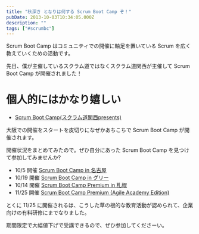 ```yaml
---
title: "秋深き となりは何する Scrum Boot Camp ぞ！"
pubDate: 2013-10-03T10:34:05.000Z
description: ""
tags: ["#scrumbc"]
---
```


Scrum Boot Camp はコミュニティでの開催に軸足を置いている Scrum を広く教えていくための活動です。

先日、僕が主催しているスクラム道ではなくスクラム道関西が主催して Scrum Boot Camp が開催されました！

# 個人的にはかなり嬉しい

- [Scrum Boot Camp(スクラム道関西presents)](http://scrumdo-kansai.doorkeeper.jp/events/4971)

大阪での開催をスタートを皮切りになぜかあちこちで Scrum Boot Camp が開催されます。

開催状況をまとめてみたので。ぜひ自分にあった Scrum Boot Camp を見つけて参加してみませんか?

- 10/5 開催  [Scrum Boot Camp in 名古屋](http://devlove-nagoya.doorkeeper.jp/events/5085)
- 10/19 開催  [Scrum Boot Camp in グリー](http://atnd.org/event/E0020080)
- 10/14 開催  [Scrum Boot Camp Premium in 札幌](http://agilesapporo.doorkeeper.jp/events/5807)
- 11/25 開催  [Scrum Boot Camp Premium (Agile Academy Edition)](http://event.shoeisha.jp/aa/20131125/)

とくに 11/25 に開催されるは、こうした草の根的な教育活動が認められて、企業向けの有料研修にまでなりました。

期間限定で大幅値下げで受講できるので、ぜひ参加してくださーい。